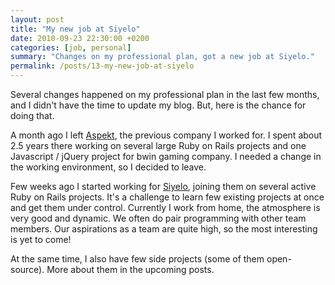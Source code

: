 ```yaml
---
layout: post
title: "My new job at Siyelo"
date: 2010-09-23 22:30:00 +0200
categories: [job, personal]
summary: "Changes on my professional plan, got a new job at Siyelo."
permalink: /posts/13-my-new-job-at-siyelo
---
```


Several changes happened on my professional plan in the last few months, and I didn't have the time to update my blog. But, here is the chance for doing that.

A month ago I left [Aspekt](http://www.aspekt.com.mk/ "Aspekt official site"), the previous company I worked for. I spent about 2.5 years there working on several large Ruby on Rails projects and one Javascript / jQuery project for bwin gaming company. I needed a change in the working environment, so I decided to leave.

Few weeks ago I started working for [Siyelo](http://siyelo.com/ "Siyelo official site"), joining them on several active Ruby on Rails projects. It's a challenge to learn few existing projects at once and get them under control. Currently I work from home, the atmosphere is very good and dynamic. We often do pair programming with other team members. Our aspirations as a team are quite high, so the most interesting is yet to come!

At the same time, I also have few side projects (some of them open-source). More about them in the upcoming posts.
